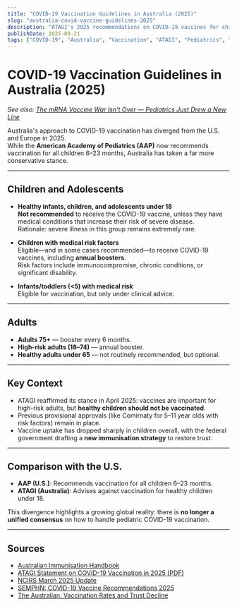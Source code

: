 ```yaml
---
title: "COVID-19 Vaccination Guidelines in Australia (2025)"
slug: "australia-covid-vaccine-guidelines-2025"
description: "ATAGI's 2025 recommendations on COVID-19 vaccines for children and adults in Australia, and how they diverge from U.S. pediatric guidance."
publishDate: 2025-08-21
tags: ["COVID-19", "Australia", "Vaccination", "ATAGI", "Pediatrics", "Public Health"]
---
```


# COVID-19 Vaccination Guidelines in Australia (2025)

*See also: [The mRNA Vaccine War Isn't Over — Pediatrics Just Drew a New Line](/posts/mRNA-vaccine-war-pediatrics-2025)*

Australia's approach to COVID-19 vaccination has diverged from the U.S. and Europe in 2025.  
While the **American Academy of Pediatrics (AAP)** now recommends vaccination for all children 6–23 months, Australia has taken a far more conservative stance.

---

## Children and Adolescents

- **Healthy infants, children, and adolescents under 18**  
  **Not recommended** to receive the COVID-19 vaccine, unless they have medical conditions that increase their risk of severe disease.  
  Rationale: severe illness in this group remains extremely rare.

- **Children with medical risk factors**  
  Eligible—and in some cases recommended—to receive COVID-19 vaccines, including **annual boosters**.  
  Risk factors include immunocompromise, chronic conditions, or significant disability.

- **Infants/toddlers (<5) with medical risk**  
  Eligible for vaccination, but only under clinical advice.

---

## Adults

- **Adults 75+** — booster every 6 months.  
- **High-risk adults (18–74)** — annual booster.  
- **Healthy adults under 65** — not routinely recommended, but optional.

---

## Key Context

- ATAGI reaffirmed its stance in April 2025: vaccines are important for high-risk adults, but **healthy children should not be vaccinated**.  
- Previous provisional approvals (like Comirnaty for 5–11 year olds with risk factors) remain in place.  
- Vaccine uptake has dropped sharply in children overall, with the federal government drafting a **new immunisation strategy** to restore trust.  

---

## Comparison with the U.S.

- **AAP (U.S.)**: Recommends vaccination for all children 6–23 months.  
- **ATAGI (Australia)**: Advises against vaccination for healthy children under 18.  

This divergence highlights a growing global reality: there is **no longer a unified consensus** on how to handle pediatric COVID-19 vaccination.

---

## Sources

- [Australian Immunisation Handbook](https://immunisationhandbook.health.gov.au/contents/vaccine-preventable-diseases/covid-19)  
- [ATAGI Statement on COVID-19 Vaccination in 2025 (PDF)](https://www.health.gov.au/sites/default/files/2025-04/atagi-statement-on-the-administration-of-covid-19-vaccines-in-2025.pdf)  
- [NCIRS March 2025 Update](https://ncirs.org.au/sites/default/files/2025-04/COVID-19_March%202025_0.pdf)  
- [SEMPHN: COVID-19 Vaccine Recommendations 2025](https://www.semphn.org.au/important-updates-to-the-covid-19-vaccine%20recommendations-for-2025)  
- [The Australian: Vaccination Rates and Trust Decline](https://www.theaustralian.com.au/inquirer/australian-vaccination-rates-and-trust-slide-after-covid/news-story/5654f426d3198e1573749eed72b5ce7b)
